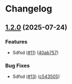 # Changelog

## [1.2.0](https://github.com/sdfdsfsfd/release-please/compare/v1.1.0...v1.2.0) (2025-07-24)


### Features

* Sdfsd ([#11](https://github.com/sdfdsfsfd/release-please/issues/11)) ([40ab757](https://github.com/sdfdsfsfd/release-please/commit/40ab75705347c2617fd3f7347ef0b30b38779bb9))


### Bug Fixes

* Sdfsd ([#13](https://github.com/sdfdsfsfd/release-please/issues/13)) ([c543505](https://github.com/sdfdsfsfd/release-please/commit/c543505f66ea38a1730e97451f8b0d9d7520740a))
